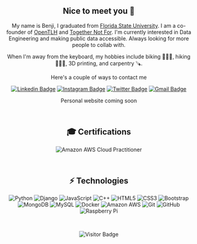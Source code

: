 <div align="center">
  
## Nice to meet you 👋

My name is Benji, I graduated from [Florida State University](https://www.fsu.edu). I am a co-founder of [OpenTLH](https://twitter.com/opentlh) and [Together Not For](http://togethernotfor.com/). I'm currently interested in Data Engineering and making public data accessible. Always looking for more people to collab with.
  
When I'm away from the keyboard, my hobbies include biking 🚴🏿‍♂️, hiking 🚶🏿‍♂️, 3D printing, and carpentry 🪚.
  
Here's a couple of ways to contact me
  
[![Linkedin Badge](https://img.shields.io/badge/-Benji-blue?style=flat-square&logo=Linkedin&logoColor=white&link=https://www.linkedin.com/in/benji-charles-b5b123141//)](https://www.linkedin.com/in/benji-charles-b5b123141/)
[![Instagram Badge](https://img.shields.io/badge/-Benji_Charles-F56040?style=flat-square&logo=instagram&logoColor=white&link=https://instagram.com/thenext_ceo/)](https://instagram.com/thenext_ceo)
[![Twitter Badge](https://img.shields.io/badge/-@benji_develops-0B3C49?style=flat-square&labelColor=0B3C49&logo=Twitter&link=https://twitter.com/benji_develops)](https://twitter.com/benji_develops)
[![Gmail Badge](https://img.shields.io/badge/-benji@togethernotfor.com-c14438?style=flat-square&logo=Gmail&logoColor=white&link=mailto:benji@togethernotfor.com)](mailto:benji@togethernotfor.com)

Personal website coming soon
  
<br>
 
  
## 🎓 Certifications
  
![Amazon AWS Cloud Practitioner](https://img.shields.io/badge/AWS-Cloud_Practitioner-orange)
  
<br>

## ⚡ Technologies

![Python](https://img.shields.io/badge/-Python-black?style=flat-square&logo=Python)
![Django](https://img.shields.io/badge/-Django-black?style=flat-square&logo=django)
![JavaScript](https://img.shields.io/badge/-JavaScript-black?style=flat-square&logo=javascript)
![C++](https://img.shields.io/badge/-C++-00599C?style=flat-square&logo=c)
![HTML5](https://img.shields.io/badge/-HTML5-E34F26?style=flat-square&logo=html5&logoColor=white)
![CSS3](https://img.shields.io/badge/-CSS3-1572B6?style=flat-square&logo=css3)
![Bootstrap](https://img.shields.io/badge/-Bootstrap-563D7C?style=flat-square&logo=bootstrap)
![MongoDB](https://img.shields.io/badge/-MongoDB-black?style=flat-square&logo=mongodb)
![MySQL](https://img.shields.io/badge/-MySQL-black?style=flat-square&logo=mysql)
![Docker](https://img.shields.io/badge/-Docker-black?style=flat-square&logo=docker)
![Amazon AWS](https://img.shields.io/badge/Amazon%20AWS-232F3E?style=flat-square&logo=amazon-aws)
![Git](https://img.shields.io/badge/-Git-black?style=flat-square&logo=git)
![GitHub](https://img.shields.io/badge/-GitHub-181717?style=flat-square&logo=github)
![Raspberry Pi](https://img.shields.io/badge/-Raspberry%20Pi-C51A4A?style=flat-square&logo=Raspberry-Pi)
  
<br>

<!-- ![Github Stats](https://github-readme-stats.vercel.app/api?username=TheNextCEO&show_icons=true) -->

![Visitor Badge](https://visitor-badge.laobi.icu/badge?page_id=TheNextCEO)
  
</div>
<!--
Special thanks for https://github.com/DarrylBrooks97 I got a lot of inspiration from his profile
-->
